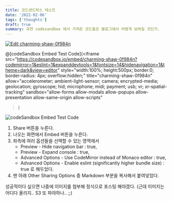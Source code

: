 ```yaml
---
title: 코드샌드박스 테스트
date: '2022-02-06'
tags: ['thoughts']
draft: true
summary: 과연 codesandbox 에서 가져온 코드들은 블로그에서 어떻게 보여질 것인가.
---
```


[![Edit charming-shaw-0f984n](https://codesandbox.io/static/img/play-codesandbox.svg)](https://codesandbox.io/s/charming-shaw-0f984n?codemirror=1&eslint=1&expanddevtools=1&fontsize=14&hidenavigation=1&theme=dark&view=editor)

@[codeSandbox Embed Test Code](<iframe src="https://codesandbox.io/embed/charming-shaw-0f984n?codemirror=1&eslint=1&expanddevtools=1&fontsize=14&hidenavigation=1&theme=dark&view=editor"
style="width:100%; height:500px; border:0; border-radius: 4px; overflow:hidden;"
title="charming-shaw-0f984n"
allow="accelerometer; ambient-light-sensor; camera; encrypted-media; geolocation; gyroscope; hid; microphone; midi; payment; usb; vr; xr-spatial-tracking"
sandbox="allow-forms allow-modals allow-popups allow-presentation allow-same-origin allow-scripts"

> </iframe>)

![codeSandbox Embed Test Code](https://codesandbox.io/embed/charming-shaw-0f984n?codemirror=1&eslint=1&expanddevtools=1&fontsize=14&hidenavigation=1&theme=dark&view=editor)

1. Share 버튼을 누른다.
2. 나오는 화면에서 Embed 버튼을 누른다.
3. 좌측에 여러 옵션들을 선택할 수 있는 영역에서
   - Preview - Hide navigation bar : true,
   - Preview - Expand console : true,
   - Advanced Options - Use CodeMirror instead of Monaco editor : true,
   - Advanced Options - Enable eslint (significantly higher bundle size) : true
     로 해두었다.
4. 맨 아래 Other Sharing Options 중 Markdown 부분을 복사해서 붙여넣었다.

성공적이다 싶으면 나중에 이미지를 첨부해 정식으로 포스팅 해야겠다.
(근데 이미지는 어디다 올리지.. S3 또 파야하나.. ;;)
